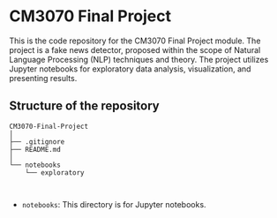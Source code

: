 # CM3070 Final Project

This is the code repository for the CM3070 Final Project module. The project is a fake news detector, proposed within the scope of Natural Language Processing (NLP) techniques and theory. The project utilizes Jupyter notebooks for exploratory data analysis, visualization, and presenting results.

## Structure of the repository

```
CM3070-Final-Project
│
├── .gitignore
├── README.md
│
└── notebooks
    └── exploratory



```

- `notebooks`: This directory is for Jupyter notebooks.
